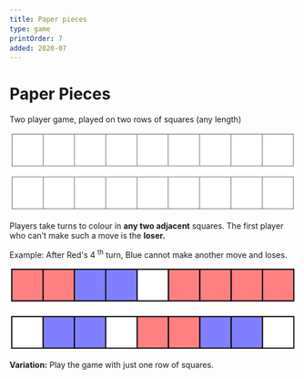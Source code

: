 ```yaml
---
title: Paper pieces
type: game
printOrder: 7
added: 2020-07
---
```


# Paper Pieces

Two player game, played on two rows of squares
(any length)

![](../../images/paper-pieces-1.png)

Players take turns to colour in **any two adjacent** squares. The first player who can’t make such a move is the **loser.**

Example: After Red's 4 <sup>th</sup> turn, Blue cannot make another move and loses.

![](../../images/paper-pieces-2.png)

**Variation:** Play the game with just one row of
squares.
